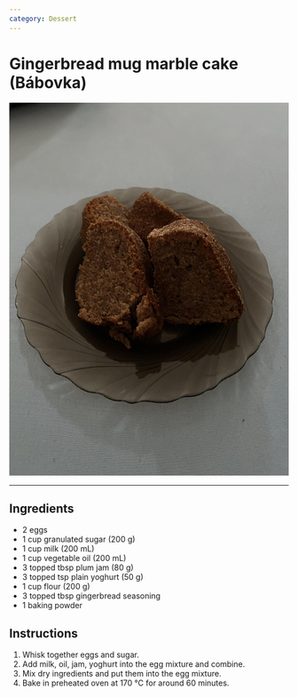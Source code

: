 ```yaml
---
category: Dessert
---
```


# Gingerbread mug marble cake (Bábovka)

![Babovka](img/gingerbread_babovka.jpeg)

---

## Ingredients
- 2 eggs
- 1 cup granulated sugar (200 g)
- 1 cup milk (200 mL)
- 1 cup vegetable oil (200 mL)
- 3 topped tbsp plum jam (80 g)
- 3 topped tsp plain yoghurt (50 g)
- 1 cup flour (200 g)
- 3 topped tbsp gingerbread seasoning
- 1 baking powder

## Instructions
1. Whisk together eggs and sugar.
2. Add milk, oil, jam, yoghurt into the egg mixture and combine.
3. Mix dry ingredients and put them into the egg mixture.
4. Bake in preheated oven at 170 °C for around 60 minutes. 
